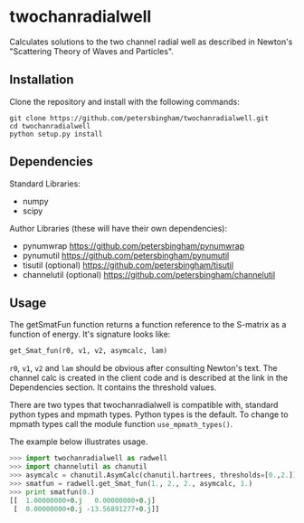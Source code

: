 # twochanradialwell
Calculates solutions to the two channel radial well as described in Newton's "Scattering Theory of Waves and Particles".

## Installation

Clone the repository and install with the following commands:

    git clone https://github.com/petersbingham/twochanradialwell.git
    cd twochanradialwell
    python setup.py install
    
## Dependencies
Standard Libraries: 
 - numpy
 - scipy

Author Libraries (these will have their own dependencies):
 - pynumwrap https://github.com/petersbingham/pynumwrap
 - pynumutil https://github.com/petersbingham/pynumutil
 - tisutil (optional) https://github.com/petersbingham/tisutil
 - channelutil (optional) https://github.com/petersbingham/channelutil

## Usage

The getSmatFun function returns a function reference to the S-matrix as a function of energy. It's signature looks like:
```python
get_Smat_fun(r0, v1, v2, asymcalc, lam)
```
`r0`, `v1`, `v2` and `lam` should be obvious after consulting Newton's text. The channel calc is created in the client code and is described at the link in the Dependencies section. It contains the threshold values.

There are two types that twochanradialwell is compatible with, standard python types and mpmath types. Python types is the default. To change to mpmath types call the module function `use_mpmath_types()`.

The example below illustrates usage.
```python
>>> import twochanradialwell as radwell
>>> import channelutil as chanutil
>>> asymcalc = chanutil.AsymCalc(chanutil.hartrees, thresholds=[0.,2.])
>>> smatfun = radwell.get_Smat_fun(1., 2., 2., asymcalc, 1.)
>>> print smatfun(0.)
[[  1.00000000+0.j   0.00000000+0.j]
 [  0.00000000+0.j -13.56891277+0.j]]
```
